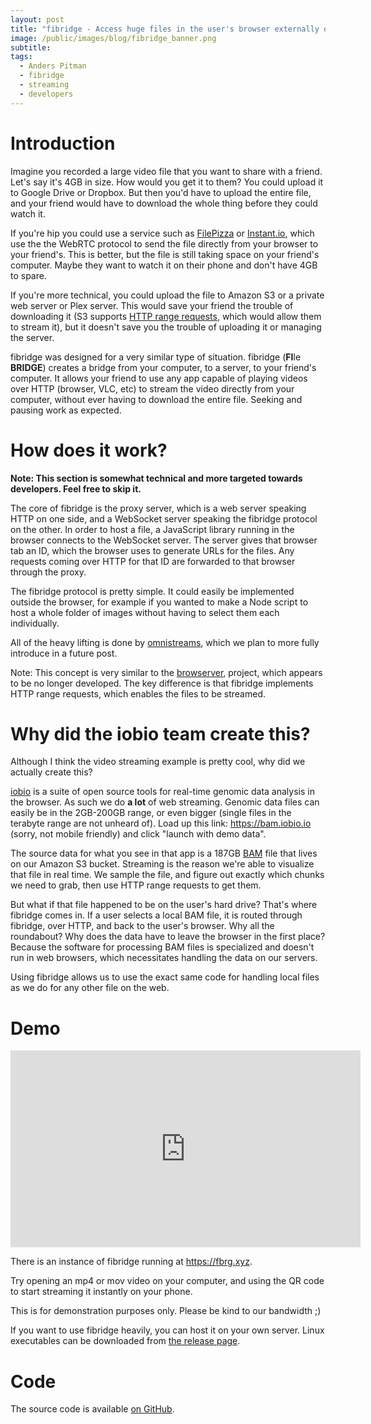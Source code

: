 ```yaml
---
layout: post
title: "fibridge - Access huge files in the user's browser externally over HTTP"
image: /public/images/blog/fibridge_banner.png
subtitle:
tags:
  - Anders Pitman
  - fibridge
  - streaming
  - developers
---
```


# Introduction

Imagine you recorded a large video file that you want to share with a friend.
Let's say it's 4GB in size. How would you get it to them? You could upload it
to Google Drive or Dropbox. But then you'd have to upload the entire file, and
your friend would have to download the whole thing before they could watch it.

If you're hip you could use a service such as
<a href='https://file.pizza/' target='_blank'>FilePizza</a> or
<a href='https://instant.io/' target='_blank'>Instant.io</a>, which use the
the WebRTC protocol to send the file directly from your browser to your
friend's. This is better, but the file is still taking space on your friend's
computer. Maybe they want to watch it on their phone and don't have 4GB to
spare.

If you're more technical, you could upload the file to Amazon S3 or a private
web server or Plex server. This would save your friend the trouble of
downloading it (S3 supports
<a href='https://developer.mozilla.org/en-US/docs/Web/HTTP/Range_requests' target='_blank'>HTTP range requests</a>,
which would allow them to stream it), but it doesn't save you the trouble of
uploading it or managing the server.

fibridge was designed for a very similar type of situation. fibridge
(**FI**le **BRIDGE**) creates a bridge from your computer, to a server, to your friend's
computer. It allows your friend to use any app capable of playing videos
over HTTP (browser, VLC, etc) to stream the video directly from your computer,
without ever having to download the entire file. Seeking and pausing work
as expected.

# How does it work?

**Note: This section is somewhat technical and more targeted towards
developers. Feel free to skip it.**

The core of fibridge is the proxy server, which is a web server speaking HTTP on
one side, and a WebSocket server speaking the fibridge protocol on the other.
In order to host a file, a JavaScript library running in the browser connects
to the WebSocket server. The server gives that browser tab an ID, which the
browser uses to generate URLs for the files.  Any requests coming over HTTP for
that ID are forwarded to that browser through the proxy.

The fibridge protocol is pretty simple. It could easily be implemented outside
the browser, for example if you wanted to make a Node script to host a
whole folder of images without having to select them each individually.

All of the heavy lifting is done by
<a href='https://github.com/omnistreams/omnistreams-spec' target='_blank'>omnistreams</a>,
which we plan to more fully introduce in a future post. 

Note: This concept is very similar to the
<a href='https://github.com/jed/browserver-node' target='_blank'>browserver</a>,
project, which appears to be no longer developed. The key difference is that
fibridge implements HTTP range requests, which enables the files to be
streamed.

# Why did the iobio team create this?

Although I think the video streaming example is pretty cool, why did we
actually create this?

<a href='http://iobio.io' target='_blank'>iobio</a> is a suite of open source
tools for real-time genomic data analysis in the browser.  As such we do **a
lot** of web streaming. Genomic data files can easily be in the 2GB-200GB
range, or even bigger (single files in the terabyte range are not unheard of).
Load up this link:
<a href='https://bam.iobio.io' target='_blank'>https://bam.iobio.io</a>
(sorry, not mobile friendly) and click "launch with demo data".

The source data for what you see in that app is a 187GB
<a href='https://samtools.github.io/hts-specs/SAMv1.pdf' target='_blank'>BAM</a>
file that lives on our Amazon S3 bucket. Streaming is the reason we're able to
visualize that file in real time. We sample the file, and figure out exactly
which chunks we need to grab, then use HTTP range requests to get them.

But what if that file happened to be on the
user's hard drive? That's where fibridge comes in. If a user selects a local
BAM file, it is routed through fibridge, over HTTP, and back to the user's
browser. Why all the roundabout? Why does the data have to leave the browser in
the first place? Because the software for processing BAM files is specialized
and doesn't run in web browsers, which necessitates handling the data on our
servers.

Using fibridge allows us to use the exact same code for handling local files
as we do for any other file on the web.

# Demo

<iframe width="560" height="315" src="https://www.youtube.com/embed/vUOJfSfncxQ" frameborder="0" allow="accelerometer; autoplay; encrypted-media; gyroscope; picture-in-picture" allowfullscreen></iframe>

There is an instance of fibridge running at
<a href='https://fbrg.xyz' target='_blank'>https://fbrg.xyz</a>.

Try opening an mp4 or mov video on your computer, and using the QR code to
start streaming it instantly on your phone.

This is for demonstration purposes only. Please be kind to our bandwidth ;)

If you want to use fibridge heavily, you can host it on your own server. Linux
executables can be downloaded from
<a href='https://github.com/anderspitman/fibridge-proxy-rs/releases' target='_blank'>the release page</a>.


# Code

The source code is available
<a href='https://github.com/anderspitman/fibridge-proxy-rs' target='_blank'>on GitHub</a>.
